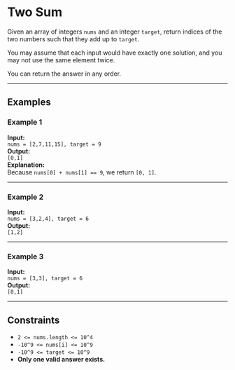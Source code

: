 # Two Sum

Given an array of integers `nums` and an integer `target`, return indices of the two numbers such that they add up to `target`.

You may assume that each input would have exactly one solution, and you may not use the same element twice.

You can return the answer in any order.

---

## Examples

### Example 1
**Input:**  
`nums = [2,7,11,15], target = 9`  
**Output:**  
`[0,1]`  
**Explanation:**  
Because `nums[0] + nums[1] == 9`, we return `[0, 1]`.

---

### Example 2
**Input:**  
`nums = [3,2,4], target = 6`  
**Output:**  
`[1,2]`

---

### Example 3
**Input:**  
`nums = [3,3], target = 6`  
**Output:**  
`[0,1]`

---

## Constraints
- `2 <= nums.length <= 10^4`
- `-10^9 <= nums[i] <= 10^9`
- `-10^9 <= target <= 10^9`
- **Only one valid answer exists.**

